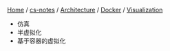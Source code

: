 [Home](https://mengxianbin.github.io) /
[cs-notes](https://mengxianbin.github.io/cs-notes/site) /
[Architecture](https://mengxianbin.github.io/cs-notes/site/Architecture) /
[Docker](https://mengxianbin.github.io/cs-notes/site/Architecture/Docker) /
[Visualization](https://mengxianbin.github.io/cs-notes/site/Architecture/Docker/Visualization)

* 仿真
* 半虚拟化
* 基于容器的虚拟化